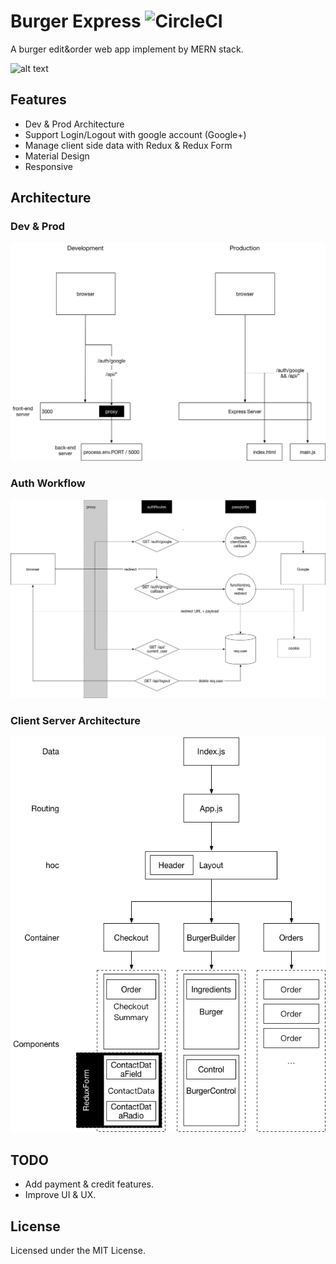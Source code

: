 # Burger Express ![CircleCI](https://img.shields.io/circleci/project/github/RedSparr0w/node-csgo-parser.svg?style=flat-square)

A burger edit&order web app implement by MERN stack.

![alt text](https://s1.gifyu.com/images/burger-express-pro.gif)

## Features

* Dev & Prod Architecture
* Support Login/Logout with google account (Google+)
* Manage client side data with Redux & Redux Form
* Material Design
* Responsive

## Architecture

### Dev & Prod

<img src="./screenshots/Dev & Prod.jpg" alt="Auth"
       width="654" >

### Auth Workflow

<img src="./screenshots/Auth.jpg" alt="Auth"
       width="654" >

### Client Server Architecture

<img src="./screenshots/Client Server Architecture.jpg" alt="Auth"
       width="654" >

## TODO

* Add payment & credit features.
* Improve UI & UX.

## License

Licensed under the MIT License.
